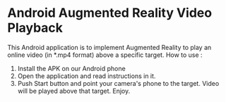 # Android Augmented Reality Video Playback

This Android application is to implement Augmented Reality to play an online video (in *.mp4 format) above a specific target.
How to use :
1. Install the APK on our Android phone
2. Open the application and read instructions in it.
3. Push Start button and point your camera's phone to the target. Video will be played above that target. Enjoy.
